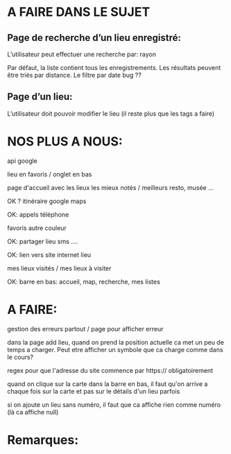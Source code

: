 # A FAIRE DANS LE SUJET

## Page de recherche d’un lieu enregistré:

L’utilisateur peut effectuer une recherche par: rayon

Par défaut, la liste contient tous les enregistrements. Les résultats peuvent être triés par distance.
Le filtre par date bug ??




## Page d’un lieu:

L’utilisateur doit pouvoir modifier le lieu (il reste plus que les tags a faire)


# NOS PLUS A NOUS:

api google

lieu en favoris / onglet en bas

page d'accueil avec les lieux les mieux notés / meilleurs resto, musée ... 

OK ? itinéraire google maps

OK: appels téléphone

favoris autre couleur

OK: partager lieu sms .... 

OK: lien vers site internet lieu

mes lieux visités / mes lieux à visiter 

OK: barre en bas: accueil, map, recherche, mes listes


# A FAIRE:

gestion des erreurs partout / page pour afficher erreur 

dans la page add lieu, quand on prend la position actuelle ca met un peu de temps a charger. Peut etre afficher un symbole que ca charge comme dans le cours?

regex pour que l'adresse du site commence par https:// obligatoirement

quand on clique sur la carte dans la barre en bas, il faut qu'on arrive a chaque fois sur la carte et pas sur le détails d'un lieu parfois

si on ajoute un lieu sans numéro, il faut que ca affiche rien comme numéro (là ca affiche null)

# Remarques: 

